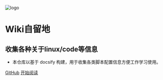 ![logo](_media/logo.png)

# Wiki自留地

## 收集各种关于linux/code等信息

- 本仓库以基于 docsify 构建，用于收集各类脚本配置信息方便工作学习使用。

[GitHub](<https://github.com/yangbo254/wiki.github.io>)
[开始阅读](README.md)
